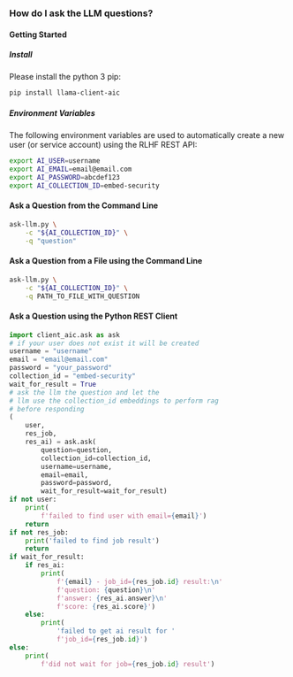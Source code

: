 ### How do I ask the LLM questions?

#### Getting Started

##### Install

Please install the python 3 pip:

```bash
pip install llama-client-aic
```

##### Environment Variables

The following environment variables are used to automatically create a new user (or service account) using the RLHF REST API:

```bash
export AI_USER=username
export AI_EMAIL=email@email.com
export AI_PASSWORD=abcdef123
export AI_COLLECTION_ID=embed-security
```

#### Ask a Question from the Command Line

```bash
ask-llm.py \
    -c "${AI_COLLECTION_ID}" \
    -q "question"
```

#### Ask a Question from a File using the Command Line

```bash
ask-llm.py \
    -c "${AI_COLLECTION_ID}" \
    -q PATH_TO_FILE_WITH_QUESTION
```

#### Ask a Question using the Python REST Client

```python
import client_aic.ask as ask
# if your user does not exist it will be created
username = "username"
email = "email@email.com"
password = "your_password"
collection_id = "embed-security"
wait_for_result = True
# ask the llm the question and let the
# llm use the collection_id embeddings to perform rag
# before responding
(
    user,
    res_job,
    res_ai) = ask.ask(
        question=question,
        collection_id=collection_id,
        username=username,
        email=email,
        password=password,
        wait_for_result=wait_for_result)
if not user:
    print(
        f'failed to find user with email={email}')
    return
if not res_job:
    print('failed to find job result')
    return
if wait_for_result:
    if res_ai:
        print(
            f'{email} - job_id={res_job.id} result:\n'
            f'question: {question}\n'
            f'answer: {res_ai.answer}\n'
            f'score: {res_ai.score}')
    else:
        print(
            'failed to get ai result for '
            f'job_id={res_job.id}')
else:
    print(
        f'did not wait for job={res_job.id} result')
```
